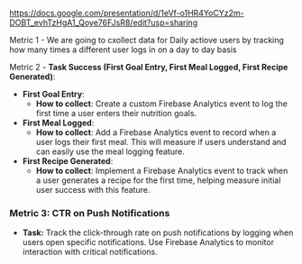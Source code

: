 https://docs.google.com/presentation/d/1eVf-o1HR4YoCYz2m-DOBT_evhTzHgA1_Qoye76FJsR8/edit?usp=sharing

Metric 1 - We are going to cxollect data for Daily actiove users by tracking how many times a different user logs in on a day to day basis

Metric 2 -
**Task Success (First Goal Entry, First Meal Logged, First Recipe Generated)**:
   - **First Goal Entry**:
     - **How to collect**: Create a custom Firebase Analytics event to log the first time a user enters their nutrition goals.
   - **First Meal Logged**:
     - **How to collect**: Add a Firebase Analytics event to record when a user logs their first meal. This will measure if users understand and can easily use the meal logging feature.
   - **First Recipe Generated**:
     - **How to collect**: Implement a Firebase Analytics event to track when a user generates a recipe for the first time, helping measure initial user success with this feature.


### Metric 3: CTR on Push Notifications
- **Task:** Track the click-through rate on push notifications by logging when users open specific notifications. Use Firebase Analytics to monitor interaction with critical notifications.
